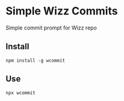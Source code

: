 # Simple Wizz Commits

Simple commit prompt for Wizz repo

## Install
```
npm install -g wcommit
```

## Use
```
npx wcommit
```
